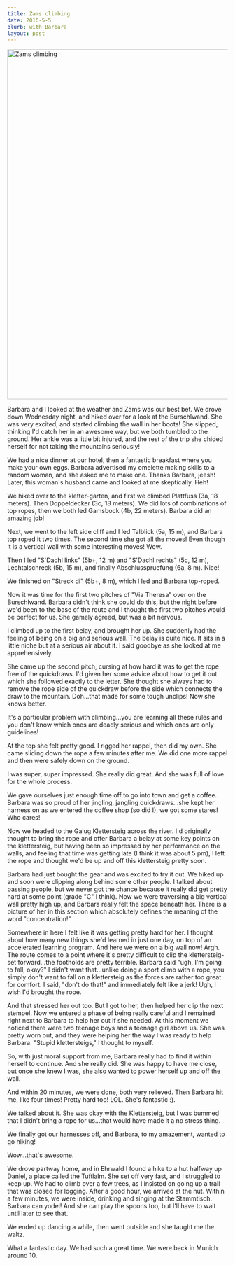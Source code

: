 ```yaml
---
title: Zams climbing
date: 2016-5-5
blurb: with Barbara
layout: post
---
```


<a data-flickr-embed="true" data-header="true" data-footer="true"
href="https://www.flickr.com/photos/ripsawridge/albums/72157667955079886"
title="Zams climbing"><img
src="https://farm8.staticflickr.com/7599/26581368350_8a559915fb_c.jpg"
width="600" height="800" alt="Zams climbing"></a><script async
src="//embedr.flickr.com/assets/client-code.js" charset="utf-8"></script>

Barbara and I looked at the weather and Zams was our best bet. We drove down
Wednesday night, and hiked over for a look at the Burschlwand. She was very
excited, and started climbing the wall in her boots! She slipped, thinking I'd
catch her in an awesome way, but we both tumbled to the ground. Her ankle was a
little bit injured, and the rest of the trip she chided herself for not taking
the mountains seriously!

We had a nice dinner at our hotel, then a fantastic breakfast where you make
your own eggs. Barbara advertised my omelette making skills to a random woman,
and she asked me to make one. Thanks Barbara, jeesh! Later, this woman's husband
came and looked at me skeptically. Heh!

We hiked over to the kletter-garten, and first we climbed Plattfuss (3a, 18
meters). Then Doppeldecker (3c, 18 meters).  We did lots of combinations of top
ropes, then we both led Gamsbock (4b, 22 meters). Barbara did an amazing job!

Next, we went to the left side cliff and I led Talblick (5a, 15 m), and Barbara
top roped it two times. The second time she got all the moves! Even though it is
a vertical wall with some interesting moves! Wow.

Then I led "S'Dachl links" (5b+, 12 m) and "S'Dachl rechts" (5c, 12 m),
Lechtalschreck (5b, 15 m), and finally Abschlusspruefung (6a, 8 m). Nice!

We finished on "Streck di" (5b+, 8 m), which I led and Barbara top-roped.

Now it was time for the first two pitches of "Via Theresa" over on the
Burschlwand. Barbara didn't think she could do this, but the night before we'd
been to the base of the route and I thought the first two pitches would be
perfect for us. She gamely agreed, but was a bit nervous.

I climbed up to the first belay, and brought her up. She suddenly had the
feeling of being on a big and serious wall. The belay is quite nice. It
sits in a little niche but at a serious air about it. I said goodbye as she
looked at me apprehensively.

She came up the second pitch, cursing at how hard it was to get the rope free of
the quickdraws. I'd given her some advice about how to get it out which she
followed exactly to the letter. She thought she always had to remove the rope
side of the quickdraw before the side which connects the draw to the
mountain. Doh...that made for some tough unclips! Now she knows better.

It's a particular problem with climbing...you are learning all these rules and
you don't know which ones are deadly serious and which ones are only guidelines!

At the top she felt pretty good. I rigged her rappel, then did my own. She came
sliding down the rope a few minutes after me. We did one more rappel and then
were safely down on the ground.

I was super, super impressed. She really did great. And she was full of love for
the whole process.

We gave ourselves just enough time off to go into town and get a coffee. Barbara
was so proud of her jingling, jangling quickdraws...she kept her harness on as
we entered the coffee shop (so did I), we got some stares! Who cares!

Now we headed to the Galug Klettersteig across the river. I'd originally thought
to bring the rope and offer Barbara a belay at some key points on the
klettersteig, but having been so impressed by her performance on the walls, and
feeling that time was getting late (I think it was about 5 pm), I left the rope
and thought we'd be up and off this klettersteig pretty soon.

Barbara had just bought the gear and was excited to try it out. We hiked up and
soon were clipping along behind some other people. I talked about passing
people, but we never got the chance because it really did get pretty hard at
some point (grade "C" I think). Now we were traversing a big vertical wall
pretty high up, and Barbara really felt the space beneath her. There is a
picture of her in this section which absolutely defines the meaning of the word
"concentration!"

Somewhere in here I felt like it was getting pretty hard for her. I thought
about how many new things she'd learned in just one day, on top of an
accelerated learning program. And here we were on a big wall now! Argh. The
route comes to a point where it's pretty difficult to clip the klettersteig-set
forward...the footholds are pretty terrible. Barbara said "ugh, I'm going to
fall, okay?" I didn't want that...unlike doing a sport climb with a rope, you
simply don't want to fall on a klettersteig as the forces are rather too great
for comfort. I said, "don't do that!" and immediately felt like a jerk! Ugh, I
wish I'd brought the rope.

And that stressed her out too. But I got to her, then helped her clip the next
stempel. Now we entered a phase of being really careful and I remained right
next to Barbara to help her out if she needed. At this moment we noticed there
were two teenage boys and a teenage girl above us. She was pretty worn out, and
they were helping her the way I was ready to help Barbara. "Stupid
klettersteigs," I thought to myself.

So, with just moral support from me, Barbara really had to find it within
herself to continue. And she really did. She was happy to have me close, but
once she knew I was, she also wanted to power herself up and off the wall.

And within 20 minutes, we were done, both very relieved. Then Barbara hit me,
like four times! Pretty hard too! LOL. She's fantastic :).

We talked about it. She was okay with the Klettersteig, but I was bummed that I
didn't bring a rope for us...that would have made it a no stress thing.

We finally got our harnesses off, and Barbara, to my amazement, wanted to go
hiking!

Wow...that's awesome.

We drove partway home, and in Ehrwald I found a hike to a hut halfway up Daniel,
a place called the Tuftlalm. She set off very fast, and I struggled to keep
up. We had to climb over a few trees, as I insisted on going up a trail that was
closed for logging. After a good hour, we arrived at the hut. Within a few
minutes, we were inside, drinking and singing at the Stammtisch. Barbara can
yodel! And she can play the spoons too, but I'll have to wait until later to see
that.

We ended up dancing a while, then went outside and she taught me the waltz.

What a fantastic day. We had such a great time. We were back in Munich around
10.







